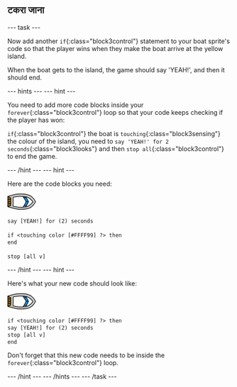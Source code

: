 ## टकरा जाना

\--- task \---

Now add another `if`{:class="block3control"} statement to your boat sprite's code so that the player wins when they make the boat arrive at the yellow island.

When the boat gets to the island, the game should say 'YEAH!', and then it should end.

\--- hints \--- \--- hint \---

You need to add more code blocks inside your `forever`{:class="block3control"} loop so that your code keeps checking if the player has won:

`if`{:class="block3control"} the boat is `touching`{:class="block3sensing"} the colour of the island, you need to `say 'YEAH!' for 2 seconds`{:class="block3looks"} and then `stop all`{:class="block3control"} to end the game.

\--- /hint \--- \--- hint \---

Here are the code blocks you need:

![boat-sprite](images/boat_resize.png)

```blocks3
say [YEAH!] for (2) seconds

if <touching color [#FFFF99] ?> then
end

stop [all v]

```

\--- /hint \--- \--- hint \---

Here's what your new code should look like:

![boat-sprite](images/boat_resize.png)

```blocks3
if <touching color [#FFFF99] ?> then
say [YEAH!] for (2) seconds
stop [all v]
end
```

Don't forget that this new code needs to be inside the `forever`{:class="block3control"} loop.

\--- /hint \--- \--- /hints \--- \--- /task \---